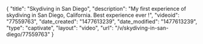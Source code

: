 {
    "title": "Skydiving in San Diego",
    "description": "My first experience of skydiving in San Diego, California. Best experience ever !",
    "videoid": "77559763",
    "date_created": "1477613239",
    "date_modified": "1477613239",
    "type": "captivate",
    "layout": "video",
    "url": "\/v\/skydiving-in-san-diego\/77559763"
}